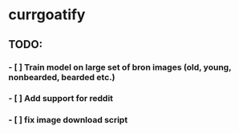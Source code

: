 # currgoatify

## TODO:

### - [ ] Train model on large set of bron images (old, young, nonbearded, bearded etc.)
### - [ ] Add support for reddit 
### - [ ] fix image download script
